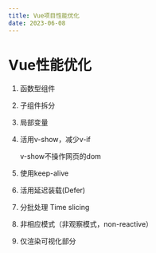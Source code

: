 ```yaml
---
title: Vue项目性能优化
date: 2023-06-08
---
```




# Vue性能优化

1. 函数型组件

2. 子组件拆分

3. 局部变量

4. 活用v-show，减少v-if

    v-show不操作网页的dom

5. 使用keep-alive

6. 活用延迟装载(Defer)

7. 分批处理 Time slicing

8. 非相应模式（非观察模式，non-reactive）

9. 仅渲染可视化部分